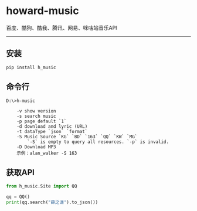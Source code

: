 # howard-music
百度、酷狗、酷我、腾讯、网易、咪咕站音乐API

---

## 安装
```console
pip install h_music
```

## 命令行
```console
D:\>h-music

    -v show version
    -s search music
    -p page default `1`
    -d download and lyric (URL)
    -t dataType `json` `format`
    -S Music Source `KG` `BD` `163` `QQ` `KW` `MG`
        `-S` is empty to query all resources. `-p` is invalid.
    -D Download MP3
    示例：alan_walker -S 163
```

## 获取API
```python
from h_music.Site import QQ

qq = QQ()
print(qq.search("薛之谦").to_json())
```